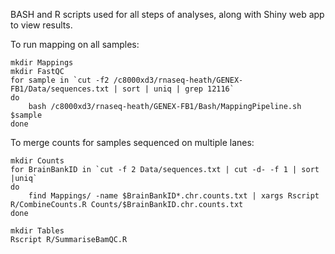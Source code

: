 BASH and R scripts used for all steps of analyses, along with Shiny web app to view results.

To run mapping on all samples:
```
mkdir Mappings
mkdir FastQC
for sample in `cut -f2 /c8000xd3/rnaseq-heath/GENEX-FB1/Data/sequences.txt | sort | uniq | grep 12116`
do
    bash /c8000xd3/rnaseq-heath/GENEX-FB1/Bash/MappingPipeline.sh $sample
done
``` 

To merge counts for samples sequenced on multiple lanes:
```
mkdir Counts
for BrainBankID in `cut -f 2 Data/sequences.txt | cut -d- -f 1 | sort |uniq`
do
    find Mappings/ -name $BrainBankID*.chr.counts.txt | xargs Rscript R/CombineCounts.R Counts/$BrainBankID.chr.counts.txt
done
```

```
mkdir Tables
Rscript R/SummariseBamQC.R
```
